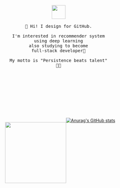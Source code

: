 <div style="width:350px; height:400px; float: left;margin-right:10px;">
    <p align="center">
        <br>
        <img src="https://i.pinimg.com/originals/9d/9f/d1/9d9fd196fa5d40637f115431cf75683e.gif" width="45px">
        <br>
      <samp>
        <br>🎈 Hi! I design for GitHub.<br>
        <br>I'm interested in recommender system <br>using deep learning
        <br>also studying to become <br>full-stack developer📖<br>
        <br>My motto is "Persistence beats talent"<br>👊👊<br>
      </samp>
    </p>
</div>
<div style="width:200px; height:400px; float: left;">
    <p align="center">
      <img src=https://hacks.codes/wp-content/uploads/2022/02/img.gif, width= "200px">
    </p>
</div>




[![Anurag's GitHub stats](https://github-readme-stats.vercel.app/api?username=hoon105204&show_icons=true&theme=gotham)](https://github.com/anuraghazra/github-readme-stats)

